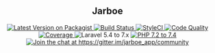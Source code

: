 <h2 align="center">Jarboe</h2>  

<p align="center">
    <a href="https://packagist.org/packages/yaro/jarboe">
        <img src="https://img.shields.io/packagist/v/yaro/jarboe.svg?style=flat-square" alt="Latest Version on Packagist">
    </a> 
    <a href="https://travis-ci.org/cherry-pie/jarboe">
        <img src="https://img.shields.io/travis/cherry-pie/jarboe/master.svg?style=flat-square" alt="Build Status">
    </a> 
    <a href="https://github.styleci.io/repos/171904768">
        <img src="https://styleci.io/repos/171904768/shield" alt="StyleCI">
    </a> 
    <a href="https://scrutinizer-ci.com/g/Cherry-Pie/Jarboe/?branch=master">
        <img src="https://img.shields.io/scrutinizer/g/cherry-pie/jarboe.svg?style=flat-square" alt="Code Quality">
    </a> 
    <a href="https://scrutinizer-ci.com/g/Cherry-Pie/Jarboe/?branch=master">
        <img src="https://img.shields.io/scrutinizer/coverage/g/cherry-pie/jarboe.svg?style=flat-square" alt="Coverage">
    </a>
    <img src="https://img.shields.io/badge/Laravel-5.4%20to%208.x-orange.svg?style=flat-square" alt="Laravel 5.4 to 7.x">
    <a href="https://travis-ci.org/cherry-pie/jarboe">
        <img src="https://img.shields.io/badge/PHP-7.2%20to%207.4-brightgreen.svg?style=flat-square" alt="PHP 7.2 to 7.4">
    </a>
    <a href="https://gitter.im/jarboe_app/community">
        <img src="https://badges.gitter.im/jarboe_app/community.svg" alt="Join the chat at https://gitter.im/jarboe_app/community">
    </a>
</p>
